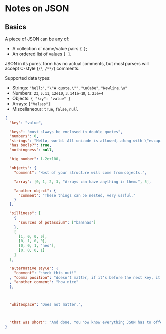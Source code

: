 # Notes on JSON

## Basics

A piece of JSON can be any of:

- A collection of name/value pairs `{ }`;
- An ordered list of values `[ ]`.

JSON in its purest form has no actual comments, but most parsers will accept C-style (`//`, `/**/`) comments.

Supported data types:

- Strings: `"hello"`, `"\"A quote.\""`, `"\u0abe"`, `"Newline.\n"`
- Numbers: `23`, `0.11`, `12e10`, `3.141e-10`, `1.23e+4`
- Objects: `{ "key": "value" }`
- Arrays: `["Values"]`
- Miscellaneous: `true`, `false`, `null`

```json
{
  "key": "value",

  "keys": "must always be enclosed in double quotes",
  "numbers": 0,
  "strings": "Hellø, wørld. All unicode is allowed, along with \"escaping\".",
  "has bools?": true,
  "nothingness": null,

  "big number": 1.2e+100,

  "objects": {
    "comment": "Most of your structure will come from objects.",

    "array": [0, 1, 2, 3, "Arrays can have anything in them.", 5],

    "another object": {
      "comment": "These things can be nested, very useful."
    }
  },

  "silliness": [
    {
      "sources of potassium": ["bananas"]
    },
    [
      [1, 0, 0, 0],
      [0, 1, 0, 0],
      [0, 0, 1, "neo"],
      [0, 0, 0, 1]
    ]
  ],

  "alternative style": {
    "comment": "check this out!"
  , "comma position": "doesn't matter, if it's before the next key, it's valid"
  , "another comment": "how nice"
  },



  "whitespace": "Does not matter.",



  "that was short": "And done. You now know everything JSON has to offer."
}
```
